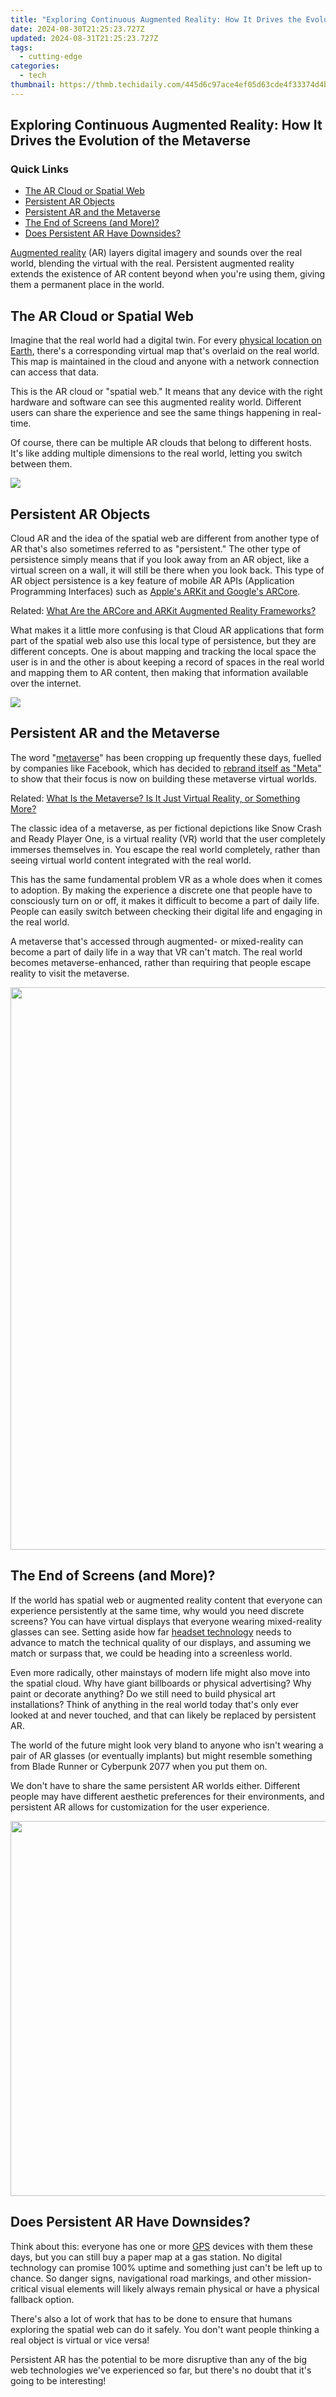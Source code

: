 ```yaml
---
title: "Exploring Continuous Augmented Reality: How It Drives the Evolution of the Metaverse"
date: 2024-08-30T21:25:23.727Z
updated: 2024-08-31T21:25:23.727Z
tags:
  - cutting-edge
categories:
  - tech
thumbnail: https://thmb.techidaily.com/445d6c97ace4ef05d63cde4f33374d4b0783e76d1e91d61e1ddb527be75674b2.jpg
---
```


## Exploring Continuous Augmented Reality: How It Drives the Evolution of the Metaverse

### Quick Links

* [The AR Cloud or Spatial Web](https://change-location.techidaily.com/home-button-not-working-on-infinix-smart-7-hd-here-are-real-fixes-drfone-by-drfone-fix-android-problems-fix-android-problems/)
* [Persistent AR Objects](https://unlock-android.techidaily.com/in-2024-forgot-pattern-lock-heres-how-you-can-unlock-tecno-spark-10c-pattern-lock-screen-by-drfone-android/)
* [Persistent AR and the Metaverse](https://desktop-recording.techidaily.com/new-in-2024-from-raw-footage-to-broadcast-gold-twitch-recording-techniques/)
* [The End of Screens (and More)?](https://www.howtogeek.com/788486/persistent-ar-explained-why-its-the-key-to-the-metaverse/#the-end-of-screens-and-more)
* [Does Persistent AR Have Downsides?](https://facebook-video-recording.techidaily.com/new-prime-video-grabber-fb-and-firefox-edition/)

[Augmented reality](https://www.reviewgeek.com/86813/the-best-augmented-reality-apps/) (AR) layers digital imagery and sounds over the real world, blending the virtual with the real. Persistent augmented reality extends the existence of AR content beyond when you're using them, giving them a permanent place in the world.

##  The AR Cloud or Spatial Web

 Imagine that the real world had a digital twin. For every [physical location on Earth](https://tech-haven.techidaily.com/how-to-fix-i-forgot-my-ipad-passcodepassword/), there's a corresponding virtual map that's overlaid on the real world. This map is maintained in the cloud and anyone with a network connection can access that data.

 This is the AR cloud or "spatial web." It means that any device with the right hardware and software can see this augmented reality world. Different users can share the experience and see the same things happening in real-time.

 Of course, there can be multiple AR clouds that belong to different hosts. It's like adding multiple dimensions to the real world, letting you switch between them.

<!-- affiliate ads begin -->
<a href="https://shop.systoolsgroup.com/affiliate.php?ACCOUNT=SYSTOOBY&AFFILIATE=108875&PATH=https%3A%2F%2Fwww.systoolsgroup.com%3FAFFILIATE%3D108875%26RESOURCE%3D%2BSysTools%2BOutlook%2BRecovery"><img src="https://www.systoolsgroup.com/box/outlook-recovery.png" border="0"></a>
<!-- affiliate ads end -->
##  Persistent AR Objects

 Cloud AR and the idea of the spatial web are different from another type of AR that's also sometimes referred to as "persistent." The other type of persistence simply means that if you look away from an AR object, like a virtual screen on a wall, it will still be there when you look back. This type of AR object persistence is a key feature of mobile AR APIs (Application Programming Interfaces) such as [Apple's ARKit and Google's ARCore](https://article-knowledge.techidaily.com/2024-approved-elevate-your-entertainment-perfecting-the-art-of-using-netflixs-floating-window-feature/).

Related: [What Are the ARCore and ARKit Augmented Reality Frameworks?](https://article-knowledge.techidaily.com/2024-approved-elevate-your-entertainment-perfecting-the-art-of-using-netflixs-floating-window-feature/) 

 What makes it a little more confusing is that Cloud AR applications that form part of the spatial web also use this local type of persistence, but they are different concepts. One is about mapping and tracking the local space the user is in and the other is about keeping a record of spaces in the real world and mapping them to AR content, then making that information available over the internet.

<!-- affiliate ads begin -->
<a href="https://store.movavi.com/affiliate.php?ACCOUNT=MOVAVI&AFFILIATE=108875&PATH=https%3A%2F%2Fwww.movavi.com%3FAFFILIATE%3D108875%26RESOURCE%3DMovavi%2BScreen%2BRecorder%2Bbox"><img src="https://mcusercontent.com/0885a03ded3d480dca9287f12/images/f026b149-fc7c-fd54-5f3e-1460bbb19b6b.jpg" border="0"></a>
<!-- affiliate ads end -->
##  Persistent AR and the Metaverse

 The word "[metaverse](https://screen-capture.techidaily.com/new-easing-high-encoding-issues-in-obs-for-2024/)" has been cropping up frequently these days, fuelled by companies like Facebook, which has decided to [rebrand itself as "Meta"](https://extra-tips.techidaily.com/new-best-8-stream-modifiers-for-flawless-webcam-videos/) to show that their focus is now on building these metaverse virtual worlds.

Related: [What Is the Metaverse? Is It Just Virtual Reality, or Something More?](https://screen-capture.techidaily.com/new-easing-high-encoding-issues-in-obs-for-2024/) 

 The classic idea of a metaverse, as per fictional depictions like Snow Crash and Ready Player One, is a virtual reality (VR) world that the user completely immerses themselves in. You escape the real world completely, rather than seeing virtual world content integrated with the real world.

 This has the same fundamental problem VR as a whole does when it comes to adoption. By making the experience a discrete one that people have to consciously turn on or off, it makes it difficult to become a part of daily life. People can easily switch between checking their digital life and engaging in the real world.

 A metaverse that's accessed through augmented- or mixed-reality can become a part of daily life in a way that VR can't match. The real world becomes metaverse-enhanced, rather than requiring that people escape reality to visit the metaverse.

<!-- affiliate ads begin -->
<a href="https://ursime.pxf.io/c/5597632/2048972/16384" target="_top" id="2048972"><img src="//a.impactradius-go.com/display-ad/16384-2048972" border="0" alt="" width="1200" height="900"/></a><img height="0" width="0" src="https://imp.pxf.io/i/5597632/2048972/16384" style="position:absolute;visibility:hidden;" border="0" />
<!-- affiliate ads end -->
##  The End of Screens (and More)?

 If the world has spatial web or augmented reality content that everyone can experience persistently at the same time, why would you need discrete screens? You can have virtual displays that everyone wearing mixed-reality glasses can see. Setting aside how far [headset technology](https://www.reviewgeek.com/107908/google-is-working-on-an-ar-headset-and-its-not-a-pair-of-glasses/) needs to advance to match the technical quality of our displays, and assuming we match or surpass that, we could be heading into a screenless world.

 Even more radically, other mainstays of modern life might also move into the spatial cloud. Why have giant billboards or physical advertising? Why paint or decorate anything? Do we still need to build physical art installations? Think of anything in the real world today that's only ever looked at and never touched, and that can likely be replaced by persistent AR.

 The world of the future might look very bland to anyone who isn't wearing a pair of AR glasses (or eventually implants) but might resemble something from Blade Runner or Cyberpunk 2077 when you put them on.

 We don't have to share the same persistent AR worlds either. Different people may have different aesthetic preferences for their environments, and persistent AR allows for customization for the user experience.

<!-- affiliate ads begin -->
<a href="https://appsumo.8odi.net/c/5597632/2075461/7443" target="_top" id="2075461"><img src="//a.impactradius-go.com/display-ad/7443-2075461" border="0" alt="" width="1200" height="600"/></a><img height="0" width="0" src="https://appsumo.8odi.net/i/5597632/2075461/7443" style="position:absolute;visibility:hidden;" border="0" />
<!-- affiliate ads end -->
##  Does Persistent AR Have Downsides?

 Think about this: everyone has one or more [GPS](https://win-forum.techidaily.com/how-to-access-and-understand-bios-on-windows-11-a-comprehensive-guide/) devices with them these days, but you can still buy a paper map at a gas station. No digital technology can promise 100% uptime and something just can't be left up to chance. So danger signs, navigational road markings, and other mission-critical visual elements will likely always remain physical or have a physical fallback option.

 There's also a lot of work that has to be done to ensure that humans exploring the spatial web can do it safely. You don't want people thinking a real object is virtual or vice versa!

 Persistent AR has the potential to be more disruptive than any of the big web technologies we've experienced so far, but there's no doubt that it's going to be interesting!

<ins class="adsbygoogle"
     style="display:block"
     data-ad-format="autorelaxed"
     data-ad-client="ca-pub-7571918770474297"
     data-ad-slot="1223367746"></ins>



<ins class="adsbygoogle"
     style="display:block"
     data-ad-client="ca-pub-7571918770474297"
     data-ad-slot="8358498916"
     data-ad-format="auto"
     data-full-width-responsive="true"></ins>


